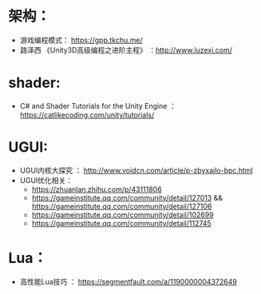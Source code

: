 # 架构：
- 游戏编程模式： https://gpp.tkchu.me/
- 路泽西 《Unity3D高级编程之进阶主程》 ：http://www.luzexi.com/


# shader:
- C# and Shader Tutorials for the Unity Engine ： https://catlikecoding.com/unity/tutorials/



# UGUI:
- UGUI内核大探究 ： http://www.voidcn.com/article/p-zbyxajlo-bpc.html
- UGUI优化相关：  
  - https://zhuanlan.zhihu.com/p/43111806
  - https://gameinstitute.qq.com/community/detail/127013    &&     https://gameinstitute.qq.com/community/detail/127106
  - https://gameinstitute.qq.com/community/detail/102699
  - https://gameinstitute.qq.com/community/detail/112745


# Lua：
- 高性能Lua技巧 ： https://segmentfault.com/a/1190000004372649
